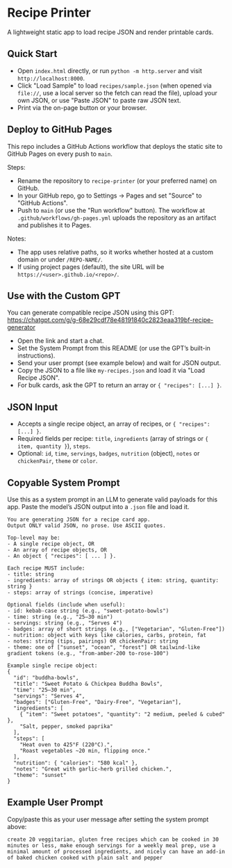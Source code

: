 # Recipe Printer

A lightweight static app to load recipe JSON and render printable cards.

## Quick Start
- Open `index.html` directly, or run `python -m http.server` and visit `http://localhost:8000`.
- Click "Load Sample" to load `recipes/sample.json` (when opened via `file://`, use a local server so the fetch can read the file), upload your own JSON, or use "Paste JSON" to paste raw JSON text.
- Print via the on-page button or your browser.

## Deploy to GitHub Pages
This repo includes a GitHub Actions workflow that deploys the static site to GitHub Pages on every push to `main`.

Steps:
- Rename the repository to `recipe-printer` (or your preferred name) on GitHub.
- In your GitHub repo, go to Settings → Pages and set "Source" to "GitHub Actions".
- Push to `main` (or use the "Run workflow" button). The workflow at `.github/workflows/gh-pages.yml` uploads the repository as an artifact and publishes it to Pages.

Notes:
- The app uses relative paths, so it works whether hosted at a custom domain or under `/REPO-NAME/`.
- If using project pages (default), the site URL will be `https://<user>.github.io/<repo>/`.

## Use with the Custom GPT
You can generate compatible recipe JSON using this GPT: https://chatgpt.com/g/g-68e29cdf78e48191840c2823eaa319bf-recipe-generator

- Open the link and start a chat.
- Set the System Prompt from this README (or use the GPT’s built-in instructions).
- Send your user prompt (see example below) and wait for JSON output.
- Copy the JSON to a file like `my-recipes.json` and load it via "Load Recipe JSON".
- For bulk cards, ask the GPT to return an array or `{ "recipes": [...] }`.

## JSON Input
- Accepts a single recipe object, an array of recipes, or `{ "recipes": [...] }`.
- Required fields per recipe: `title`, `ingredients` (array of strings or `{ item, quantity }`), `steps`.
- Optional: `id`, `time`, `servings`, `badges`, `nutrition` (object), `notes` or `chickenPair`, `theme` or `color`.

## Copyable System Prompt
Use this as a system prompt in an LLM to generate valid payloads for this app. Paste the model’s JSON output into a `.json` file and load it.

```
You are generating JSON for a recipe card app.
Output ONLY valid JSON, no prose. Use ASCII quotes.

Top-level may be:
- A single recipe object, OR
- An array of recipe objects, OR
- An object { "recipes": [ ... ] }.

Each recipe MUST include:
- title: string
- ingredients: array of strings OR objects { item: string, quantity: string }
- steps: array of strings (concise, imperative)

Optional fields (include when useful):
- id: kebab-case string (e.g., "sweet-potato-bowls")
- time: string (e.g., "25–30 min")
- servings: string (e.g., "Serves 4")
- badges: array of short strings (e.g., ["Vegetarian", "Gluten-Free"])
- nutrition: object with keys like calories, carbs, protein, fat
- notes: string (tips, pairings) OR chickenPair: string
- theme: one of ["sunset", "ocean", "forest"] OR tailwind-like gradient tokens (e.g., "from-amber-200 to-rose-100")

Example single recipe object:
{
  "id": "buddha-bowls",
  "title": "Sweet Potato & Chickpea Buddha Bowls",
  "time": "25–30 min",
  "servings": "Serves 4",
  "badges": ["Gluten-Free", "Dairy-Free", "Vegetarian"],
  "ingredients": [
    { "item": "Sweet potatoes", "quantity": "2 medium, peeled & cubed" },
    "Salt, pepper, smoked paprika"
  ],
  "steps": [
    "Heat oven to 425°F (220°C).",
    "Roast vegetables ~20 min, flipping once."
  ],
  "nutrition": { "calories": "580 kcal" },
  "notes": "Great with garlic-herb grilled chicken.",
  "theme": "sunset"
}
```

## Example User Prompt
Copy/paste this as your user message after setting the system prompt above:

```
create 20 veggitarian, gluten free recipes which can be cooked in 30 minutes or less, make enough servings for a weekly meal prep, use a minimal amount of processed ingredients, and nicely can have an add-in of baked chicken cooked with plain salt and pepper
```
